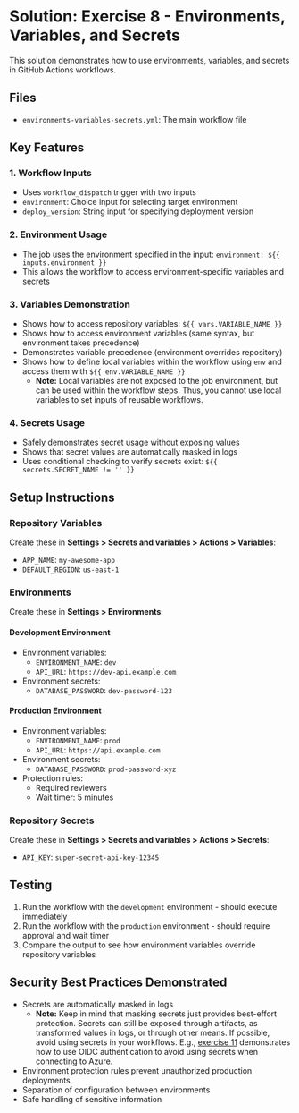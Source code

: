 # Solution: Exercise 8 - Environments, Variables, and Secrets

This solution demonstrates how to use environments, variables, and secrets in GitHub Actions workflows.

## Files
- `environments-variables-secrets.yml`: The main workflow file

## Key Features

### 1. Workflow Inputs
- Uses `workflow_dispatch` trigger with two inputs
- `environment`: Choice input for selecting target environment
- `deploy_version`: String input for specifying deployment version

### 2. Environment Usage
- The job uses the environment specified in the input: `environment: ${{ inputs.environment }}`
- This allows the workflow to access environment-specific variables and secrets

### 3. Variables Demonstration
- Shows how to access repository variables: `${{ vars.VARIABLE_NAME }}`
- Shows how to access environment variables (same syntax, but environment takes precedence)
- Demonstrates variable precedence (environment overrides repository)
- Shows how to define local variables within the workflow using `env` and access them with `${{ env.VARIABLE_NAME }}`
  - **Note:** Local variables are not exposed to the job environment, but can be used within the workflow steps. Thus, you cannot use local variables to set inputs of reusable workflows.  

### 4. Secrets Usage
- Safely demonstrates secret usage without exposing values
- Shows that secret values are automatically masked in logs
- Uses conditional checking to verify secrets exist: `${{ secrets.SECRET_NAME != '' }}`

## Setup Instructions

### Repository Variables
Create these in **Settings > Secrets and variables > Actions > Variables**:
- `APP_NAME`: `my-awesome-app`
- `DEFAULT_REGION`: `us-east-1`

### Environments
Create these in **Settings > Environments**:

#### Development Environment
- Environment variables:
  - `ENVIRONMENT_NAME`: `dev`
  - `API_URL`: `https://dev-api.example.com`
- Environment secrets:
  - `DATABASE_PASSWORD`: `dev-password-123`

#### Production Environment
- Environment variables:
  - `ENVIRONMENT_NAME`: `prod`
  - `API_URL`: `https://api.example.com`
- Environment secrets:
  - `DATABASE_PASSWORD`: `prod-password-xyz`
- Protection rules:
  - Required reviewers
  - Wait timer: 5 minutes

### Repository Secrets
Create these in **Settings > Secrets and variables > Actions > Secrets**:
- `API_KEY`: `super-secret-api-key-12345`

## Testing
1. Run the workflow with the `development` environment - should execute immediately
2. Run the workflow with the `production` environment - should require approval and wait timer
3. Compare the output to see how environment variables override repository variables

## Security Best Practices Demonstrated
- Secrets are automatically masked in logs
  - **Note:** Keep in mind that masking secrets just provides best-effort protection. Secrets can still be exposed through artifacts, as transformed values in logs, or through other means. If possible, avoid using secrets in your workflows. E.g., [exercise 11](./exercises/11-full-ci-cd-pipeline-azure-deployment-oidc/README.md) demonstrates how to use OIDC authentication to avoid using secrets when connecting to Azure.
- Environment protection rules prevent unauthorized production deployments
- Separation of configuration between environments
- Safe handling of sensitive information
